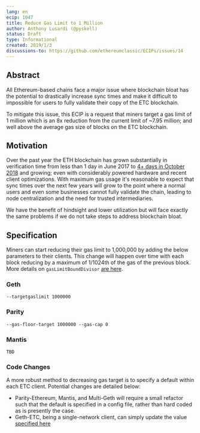 ```yaml
---
lang: en
ecip: 1047
title: Reduce Gas Limit to 1 Million
author: Anthony Lusardi (@pyskell)
status: Draft
type: Informational
created: 2019/1/3
discussions-to: https://github.com/ethereumclassic/ECIPs/issues/14
---
```

    
## Abstract

All Ethereum-based chains face a major issue where blockchain bloat has the potential to drastically increase sync times and make it difficult to impossible for users to fully validate their copy of the ETC blockchain.

To mitigate this issue, this ECIP is a request that miners target a gas limit of 1 million which is an 8x reduction from the current limit of ~7.95 million; and well above the average gas size of blocks on the ETC blockchain.

## Motivation

Over the past year the ETH blockchain has grown substantially in verification time from less than 1 day in June 2017 to [4+ days in October 2018](https://twitter.com/lopp/status/1056533134760656898) and growing; even with considerably powered hardware and recent client optimizations. With maximum gas usage it's reasonable to expect that sync times over the next few years will grow to the point where a normal users and even some businesses cannot fully validate the chain, leading to node centralization and the need for trusted intermediaries. 

We have the benefit of hindsight and lower utilization but will face exactly the same problems if we do not take steps to address blockchain bloat.

## Specification

Miners can start reducing their gas limit to 1,000,000 by adding the below parameters to their clients. This change will happen over time with each block reducing by a maximum of 1/1024th of the gas of the previous block. More details on `gasLimitBoundDivisor` [are here](https://wiki.parity.io/Chain-specification).

### Geth
`--targetgaslimit 1000000`

### Parity
`--gas-floor-target 1000000 --gas-cap 0`

### Mantis
`TBD`

### Code Changes
A more robust method to decreasing gas target is to specify a default within each ETC client. Potential changes are detailed below:

- Parity-Ethereum, Mantis, and Multi-Geth will require a small refactor such that the default is specified in a config file, rather than hard coded as is presently the case.
- Geth-ETC, being a single-network client, can simply update the value [specified here](https://github.com/ethereumclassic/go-ethereum/blob/1a8b71b8f3e03775303182df7f446a93234ef89c/core/block_validator.go#L37)
